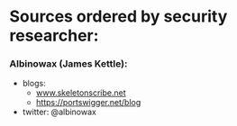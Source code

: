 # Sources ordered by security researcher:

### Albinowax (James Kettle):
  * blogs:  
    * www.skeletonscribe.net
    * https://portswigger.net/blog
  * twitter: @albinowax
